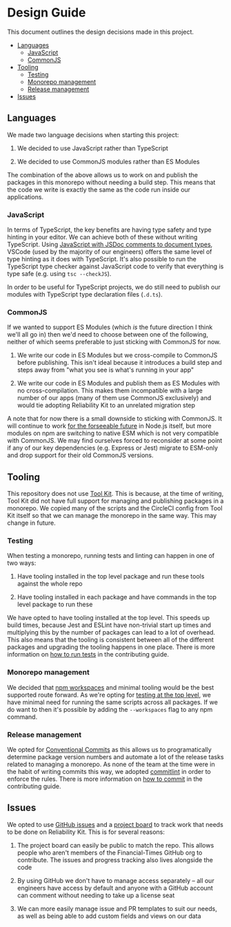 
# Design Guide

This document outlines the design decisions made in this project.

  * [Languages](#languages)
    * [JavaScript](#javascript)
    * [CommonJS](#commonjs)
  * [Tooling](#tooling)
    * [Testing](#testing)
    * [Monorepo management](#monorepo-management)
    * [Release management](#release-management)
  * [Issues](#issues)


## Languages

We made two language decisions when starting this project:

  1. We decided to use JavaScript rather than TypeScript

  2. We decided to use CommonJS modules rather than ES Modules

The combination of the above allows us to work on and publish the packages in this monorepo without needing a build step. This means that the code we write is exactly the same as the code run inside our applications.

### JavaScript

In terms of TypeScript, the key benefits are having type safety and type hinting in your editor. We can achieve both of these without writing TypeScript. Using [JavaScript with JSDoc comments to document types](https://www.typescriptlang.org/docs/handbook/type-checking-javascript-files.html), VSCode (used by the majority of our engineers) offers the same level of type hinting as it does with TypeScript. It's also possible to run the TypeScript type checker against JavaScript code to verify that everything is type safe (e.g. using `tsc --checkJS`).

In order to be useful for TypeScript projects, we do still need to publish our modules with TypeScript type declaration files (`.d.ts`).

### CommonJS

If we wanted to support ES Modules (which _is_ the future direction I think we'll all go in) then we'd need to choose between one of the following, neither of which seems preferable to just sticking with CommonJS for now.

  1. We write our code in ES Modules but we cross-compile to CommonJS before publishing. This isn't ideal because it introduces a build step and steps away from "what you see is what's running in your app"

  2. We write our code in ES Modules and publish them as ES Modules with no cross-compilation. This makes them incompatible with a large number of our apps (many of them use CommonJS exclusively) and would tie adopting Reliability Kit to an unrelated migration step

A note that for now there is a small downside to sticking with CommonJS. It will continue to work [for the forseeable future](https://github.com/nodejs/node/issues/33954) in Node.js itself, but more modules on npm are switching to native ESM which is not very compatible with CommonJS. We may find ourselves forced to reconsider at some point if any of our key dependencies (e.g. Express or Jest) migrate to ESM-only and drop support for their old CommonJS versions.


## Tooling

This repository does not use [Tool Kit](https://github.com/Financial-Times/dotcom-tool-kit#readme). This is because, at the time of writing, Tool Kit did not have full support for managing and publishing packages in a monorepo. We copied many of the scripts and the CircleCI config from Tool Kit itself so that we can manage the monorepo in the same way. This may change in future.

### Testing

When testing a monorepo, running tests and linting can happen in one of two ways:

  1. Have tooling installed in the top level package and run these tools against the whole repo

  2. Have tooling installed in each package and have commands in the top level package to run these

We have opted to have tooling installed at the top level. This speeds up build times, because Jest and ESLint have non-trivial start up times and multiplying this by the number of packages can lead to a lot of overhead. This also means that the tooling is consistent between all of the different packages and upgrading the tooling happens in one place. There is more information on [how to run tests](./contributing.md#testing) in the contributing guide.

### Monorepo management

We decided that [npm workspaces](https://docs.npmjs.com/cli/v8/using-npm/workspaces) and minimal tooling would be the best supported route forward. As we're opting for [testing at the top level](#testing), we have minimal need for running the same scripts across all packages. If we do want to then it's possible by adding the `--workspaces` flag to any npm command.

### Release management

We opted for [Conventional Commits](https://www.conventionalcommits.org/) as this allows us to programatically determine package version numbers and automate a lot of the release tasks related to managing a monorepo. As none of the team at the time were in the habit of writing commits this way, we adopted [commitlint](https://commitlint.js.org/) in order to enforce the rules. There is more information on [how to commit](./contributing.md#committing) in the contributing guide.


## Issues

We opted to use [GitHub issues](https://github.com/Financial-Times/dotcom-reliability-kit/issues) and a [project board](https://github.com/orgs/Financial-Times/projects/111) to track work that needs to be done on Reliability Kit. This is for several reasons:

  1. The project board can easily be public to match the repo. This allows people who aren't members of the Financial-Times GitHub org to contribute. The issues and progress tracking also lives alongside the code

  2. By using GitHub we don't have to manage access separately – all our engineers have access by default and anyone with a GitHub account can comment without needing to take up a license seat

  3. We can more easily manage issue and PR templates to suit our needs, as well as being able to add custom fields and views on our data
